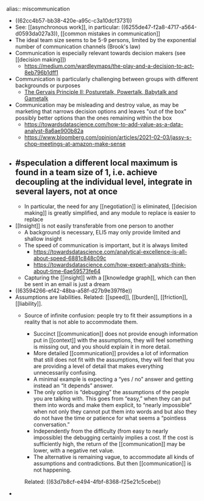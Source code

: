 alias:: miscommunication

- ((62cc4b57-bb38-420e-a95c-c3a10dcf3731))
- See: [[asynchronous work]], in particular: ((6255de47-f2a8-4717-a564-d0593da027a3)), [[common mistakes in communication]]
- The ideal team size seems to be 5-9 persons, limited by the exponential number of communication channels (Brook's law)
- Communication is especially relevant towards decision makers (see [[decision making]])
	- https://medium.com/wardleymaps/the-play-and-a-decision-to-act-8eb796b1dff1
- Communication is particularly challenging between groups with different backgrounds or purposes
	- [The Gervais Principle II: Posturetalk, Powertalk, Babytalk and Gametalk](https://www.ribbonfarm.com/2009/11/11/the-gervais-principle-ii-posturetalk-powertalk-babytalk-and-gametalk/)
- Communication may be misleading and destroy value, as may be marketing that narrows decision options and leaves "out of the box" possibly better options than the ones remaining within the box
	- https://towardsdatascience.com/how-to-add-value-as-a-data-analyst-8a6ae900b82a
	- https://www.bloomberg.com/opinion/articles/2021-02-03/jassy-s-chop-meetings-at-amazon-make-sense
- #speculation a different local maximum is found in a team size of 1, i.e. achieve decoupling at the individual level, integrate in several layers, not at once
	-
	- In particular, the need for any [[negotiation]] is eliminated, [[decision making]] is greatly simplified, and any module to replace is easier to replace
- [[Insight]] is not easily transferable from one person to another
	- A background is necessary, ELI5 may only provide limited and shallow insight
	- The speed of communication is important, but it is always limited
		- https://towardsdatascience.com/analytical-excellence-is-all-about-speed-6881c848c09c
		- https://towardsdatascience.com/how-expert-analysts-think-about-time-6ae59573fe64
	- Capturing the [[insight]] with a [[knowledge graph]], which can then be sent in an email is just a dream
- ((63594266-ef42-48ba-a58f-d27b9e397f8e))
- Assumptions are liabilities. Related: [[speed]], [[burden]], [[friction]], [[liability]].
	- Source of infinite confusion: people try to fit their assumptions in a reality that is not able to accommodate them.
	  * Succinct [[communication]] does not provide enough information put in [[context]] with the assumptions, they will feel something is missing out, and you should explain it in more detail.
	  * More detailed [[communication]] provides a lot of information that still does not fit with the assumptions, they will feel that you are providing a level of detail that makes everything unnecessarily confusing.
	  * A minimal example is expecting a “yes / no” answer and getting instead an “it depends” answer.
	  * The only option is “debugging” the assumptions of the people you are talking with. This goes from “easy,” when they can put them into words and make them explicit, to “nearly impossible” when not only they cannot put them into words and but also they do not have the time or patience for what seems a “pointless conversation.”
	  * Independently from the difficulty (from easy to nearly impossible) the debugging certainly implies a cost. If the cost is sufficiently high, the return of the [[communication]] may be lower, with a negative net value.
	  * The alternative is remaining vague, to accommodate all kinds of assumptions and contradictions. But then [[communication]] is not happening.
	  
	  Related: ((63d7b8cf-e494-4fbf-8368-f25e21c5cebe))
-